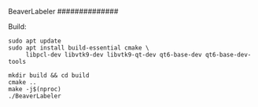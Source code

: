 BeaverLabeler
##############

Build:
```
sudo apt update
sudo apt install build-essential cmake \
     libpcl-dev libvtk9-dev libvtk9-qt-dev qt6-base-dev qt6-base-dev-tools

mkdir build && cd build
cmake ..
make -j$(nproc)
./BeaverLabeler
```
